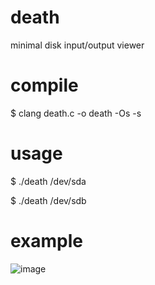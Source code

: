 # death
minimal disk input/output viewer

# compile
$ clang death.c -o death -Os -s

# usage
$ ./death /dev/sda

$ ./death /dev/sdb

# example
![image](https://github.com/user-attachments/assets/beaca386-6554-4ed0-b397-5125818c229d)
